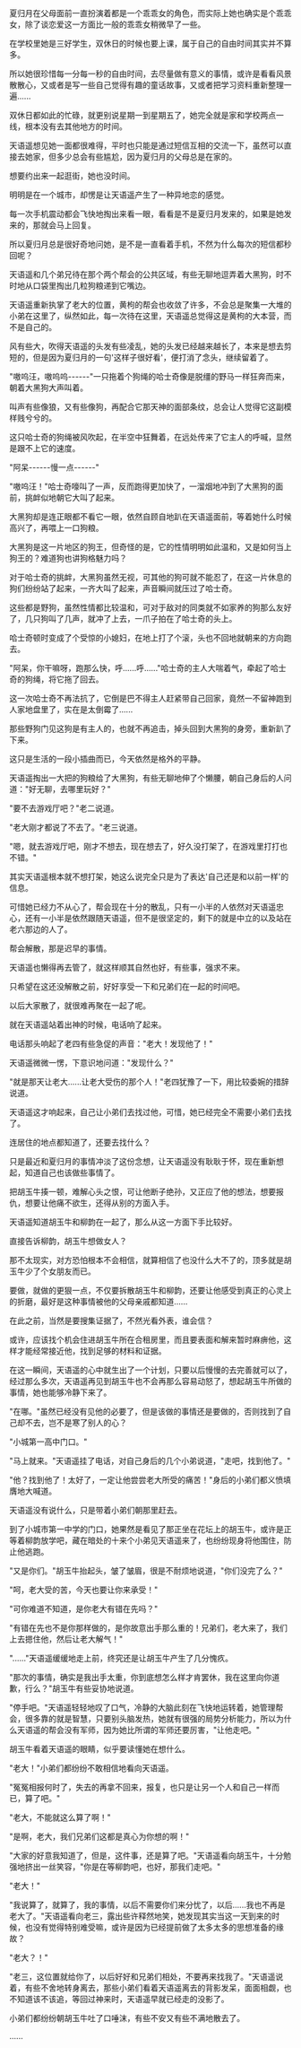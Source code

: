 <link rel="stylesheet" href="../../styles/text.css" />

夏归月在父母面前一直扮演着都是一个乖乖女的角色，而实际上她也确实是个乖乖女，除了谈恋爱这一方面比一般的乖乖女稍微早了一些。

在学校里她是三好学生，双休日的时候也要上课，属于自己的自由时间其实并不算多。

所以她很珍惜每一分每一秒的自由时间，去尽量做有意义的事情，或许是看看风景散散心，又或者是写一些自己觉得有趣的童话故事，又或者把学习资料重新整理一遍......

双休日都如此的忙碌，就更别说星期一到星期五了，她完全就是家和学校两点一线，根本没有去其他地方的时间。

天语遥想见她一面都很难得，平时也只能是通过短信互相的交流一下，虽然可以直接去她家，但多少总会有些尴尬，因为夏归月的父母总是在家的。

想要约出来一起逛街，她也没时间。

明明是在一个城市，却愣是让天语遥产生了一种异地恋的感觉。

每一次手机震动都会飞快地掏出来看一眼，看看是不是夏归月发来的，如果是她发来的，那就会马上回复。

所以夏归月总是很好奇地问她，是不是一直看着手机，不然为什么每次的短信都秒回呢？

天语遥和几个弟兄待在那个两个帮会的公共区域，有些无聊地逗弄着大黑狗，时不时地从口袋里掏出几粒狗粮递到它嘴边。

天语遥重新执掌了老大的位置，黄枸的帮会也收敛了许多，不会总是聚集一大堆的小弟在这里了，纵然如此，每一次待在这里，天语遥总觉得这是黄枸的大本营，而不是自己的。

风有些大，吹得天语遥的头发有些凌乱，她的头发已经越来越长了，本来是想去剪短的，但是因为夏归月的一句'这样子很好看'，便打消了念头，继续留着了。

"嗷呜汪，嗷呜呜------"一只拖着个狗绳的哈士奇像是脱缰的野马一样狂奔而来，朝着大黑狗大声叫着。

叫声有些像狼，又有些像狗，再配合它那天神的面部条纹，总会让人觉得它这副模样贱兮兮的。

这只哈士奇的狗绳被风吹起，在半空中狂舞着，在远处传来了它主人的呼喊，显然是跟不上它的速度。

"阿呆------慢一点------"

"嗷呜汪！"哈士奇嚎叫了一声，反而跑得更加快了，一溜烟地冲到了大黑狗的面前，挑衅似地朝它大叫了起来。

大黑狗却是连正眼都不看它一眼，依然自顾自地趴在天语遥面前，等着她什么时候高兴了，再喂上一口狗粮。

大黑狗是这一片地区的狗王，但奇怪的是，它的性情明明如此温和，又是如何当上狗王的？难道狗也讲狗格魅力吗？

对于哈士奇的挑衅，大黑狗虽然无视，可其他的狗可就不能忍了，在这一片休息的狗们纷纷站了起来，一齐大叫了起来，声音瞬间就压过了哈士奇。

这些都是野狗，虽然性情都比较温和，可对于敌对的同类就不如家养的狗那么友好了，几只狗叫了几声，就冲了上去，一爪子拍在了哈士奇的头上。

哈士奇顿时变成了个受惊的小媳妇，在地上打了个滚，头也不回地就朝来的方向跑去。

"阿呆，你干嘛呀，跑那么快，呼......呼......"哈士奇的主人大喘着气，牵起了哈士奇的狗绳，将它拖了回去。

这一次哈士奇不再法抗了，它倒是巴不得主人赶紧带自己回家，竟然一不留神跑到人家地盘里了，实在是太倒霉了......

那些野狗门见这狗是有主人的，也就不再追击，掉头回到大黑狗的身旁，重新趴了下来。

这只是生活的一段小插曲而已，今天依然是格外的平静。

天语遥掏出一大把的狗粮给了大黑狗，有些无聊地伸了个懒腰，朝自己身后的人问道："好无聊，去哪里玩好？"

"要不去游戏厅吧？"老二说道。

"老大刚才都说了不去了。"老三说道。

"嗯，就去游戏厅吧，刚才不想去，现在想去了，好久没打架了，在游戏里打打也不错。"

其实天语遥根本就不想打架，她这么说完全只是为了表达'自己还是和以前一样'的信息。

可惜她已经力不从心了，帮会现在十分的散乱，只有一小半的人依然对天语遥忠心，还有一小半是依然跟随天语遥，但不是很坚定的，剩下的就是中立的以及站在老六那边的人了。

帮会解散，那是迟早的事情。

天语遥也懒得再去管了，就这样顺其自然也好，有些事，强求不来。

只希望在这还没解散之前，好好享受一下和兄弟们在一起的时间吧。

以后大家散了，就很难再聚在一起了呢。

就在天语遥站着出神的时候，电话响了起来。

电话那头响起了老四有些急促的声音："老大！发现他了！"

天语遥微微一愣，下意识地问道："发现什么？"

"就是那天让老大......让老大受伤的那个人！"老四犹豫了一下，用比较委婉的措辞说道。

天语遥这才响起来，自己让小弟们去找过他，可惜，她已经完全不需要小弟们去找了。

连居住的地点都知道了，还要去找什么？

只是最近和夏归月的事情冲淡了这份念想，让天语遥没有耿耿于怀，现在重新想起，知道自己也该做些事情了。

把胡玉牛揍一顿，难解心头之恨，可让他断子绝孙，又正应了他的想法，想要报仇，想要让他痛不欲生，还得从别的方面入手。

天语遥知道胡玉牛和柳韵在一起了，那么从这一方面下手比较好。

直接告诉柳韵，胡玉牛想做女人？

那不太现实，对方恐怕根本不会相信，就算相信了也没什么大不了的，顶多就是胡玉牛少了个女朋友而已。

要做，就做的更狠一点，不仅要拆散胡玉牛和柳韵，还要让他感受到真正的心灵上的折磨，最好是这种事情被他的父母亲戚都知道......

在此之前，当然是要搜集证据了，不然光看外表，谁会信？

或许，应该找个机会住进胡玉牛所在合租房里，而且要表面和解来暂时麻痹他，这样才能经常接近他，找到足够的材料和证据。

在这一瞬间，天语遥的心中就生出了一个计划，只要以后慢慢的去完善就可以了，经过那么多次，天语遥再见到胡玉牛也不会再那么容易动怒了，想起胡玉牛所做的事情，她也能够冷静下来了。

"在哪。"虽然已经没有见他的必要了，但是该做的事情还是要做的，否则找到了自己却不去，岂不是寒了别人的心？

"小城第一高中门口。"

"马上就来。"天语遥挂了电话，对自己身后的几个小弟说道，"走吧，找到他了。"

"他？找到他了！太好了，一定让他尝尝老大所受的痛苦！"身后的小弟们都义愤填膺地大喊道。

天语遥没有说什么，只是带着小弟们朝那里赶去。

到了小城市第一中学的门口，她果然是看见了那正坐在花坛上的胡玉牛，或许是正等着柳韵放学吧，藏在暗处的十来个小弟见天语遥来了，也纷纷现身将他围住，防止他逃跑。

"又是你们。"胡玉牛抬起头，皱了皱眉，很是不耐烦地说道，"你们没完了么？"

"呵，老大受的苦，今天也要让你来承受！"

"可你难道不知道，是你老大有错在先吗？"

"有错在先也不是你那样做的，是你故意出手那么重的！兄弟们，老大来了，我们上去摁住他，然后让老大解气！"

"......"天语遥缓缓地走上前，终究还是让胡玉牛产生了几分愧疚。

"那次的事情，确实是我出手太重，你到底想怎么样才肯罢休，我在这里向你道歉，行么？"胡玉牛有些妥协地说道。

"停手吧。"天语遥轻轻地叹了口气，冷静的大脑此刻在飞快地运转着，她管理帮会，很多靠的就是智慧，只要别头脑发热，她就有很强的局势分析能力，所以为什么天语遥的帮会没有军师，因为她比所谓的军师还要厉害，"让他走吧。"

胡玉牛看着天语遥的眼睛，似乎要读懂她在想什么。

"老大！"小弟们都纷纷不敢相信地看向天语遥。

"冤冤相报何时了，失去的再拿不回来，报复，也只是让另一个人和自己一样而已，算了吧。"

"老大，不能就这么算了啊！"

"是啊，老大，我们兄弟们这都是真心为你想的啊！"

"大家的好意我知道了，但是，这件事，还是算了吧。"天语遥看向胡玉牛，十分勉强地挤出一丝笑容，"你是在等柳韵吧，也好，那我们走吧。"

"老大！"

"我说算了，就算了，我的事情，以后不需要你们来分忧了，以后......我也不再是老大了。"天语遥看向老三，露出些许释然地笑，她发现其实当这一天到来的时候，也没有觉得特别难受嘛，或许是因为已经提前做了太多太多的思想准备的缘故？

"老大？！"

"老三，这位置就给你了，以后好好和兄弟们相处，不要再来找我了。"天语遥说着，有些不舍地转身离去，那些小弟们看着天语遥离去的背影发呆，面面相觑，也不知道该不该追，等回过神来时，天语遥早就已经走的没影了。

小弟们都纷纷朝胡玉牛吐了口唾沫，有些不安又有些不满地散去了。

......
